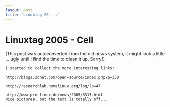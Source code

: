 ```yaml
---
layout: post
title: "Linuxtag 20 ..."
---
```

<h1>Linuxtag 2005 - Cell</h1>
(This post was autoconverted from the old news system,
it might look a little ... ugly until I find the time
to clean it up.
Sorry!)

    I started to collect the more interesting links:
    
    http://blogs.zdnet.com/open-source/index.php?p=350
    
    http://researchlab.homelinux.org/log/?p=47
    
    http://www.pro-linux.de/news/2005/8313.html
    Nice pictures, but the text is totally off...
    
    

